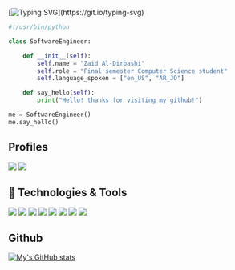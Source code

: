 [![Typing SVG](https://readme-typing-svg.herokuapp.com?font=Ubuntu&size=40&pause=1000&center=true&vCenter=true&width=435&lines=Hello%2C+I'm+Zaid;Coding+.+.+.;Sleeping+.+.+.)](https://git.io/typing-svg)

```python
#!/usr/bin/python

class SoftwareEngineer:

    def __init__(self):
        self.name = "Zaid Al-Dirbashi"
        self.role = "Final semester Computer Science student"
        self.language_spoken = ["en_US", "AR_JO"]

    def say_hello(self):
        print("Hello! thanks for visiting my github!")

me = SoftwareEngineer()
me.say_hello()

```

## Profiles

<a href="https://linkedin.com/in/zaid-al-dirbashi"><img src="https://img.shields.io/badge/Zaid%20Al--Dirbashi-blue?style=flat&logo=Linkedin&logoColor=white"/></a>
<a href="mailto:zaid.aldirbashi@gmail.com"><img src="https://img.shields.io/badge/-zaid.aldirbashi-red?style=flat&logo=Gmail&logoColor=white"/></a>


## 🔧 Technologies & Tools

![](https://img.shields.io/badge/OS-Linux-informational?style=flat&logo=linux&logoColor=white&color=6aa6f8)
![](https://img.shields.io/badge/Editor-VS_Code-informational?style=flat&logo=visual-studio-code&logoColor=white&color=6aa6f8)
![](https://img.shields.io/badge/Code-Python-informational?style=flat&logo=python&logoColor=white&color=6aa6f8)
![](https://img.shields.io/badge/Code-JavaScript-informational?style=flat&logo=javascript&logoColor=white&color=6aa6f8)
![](https://img.shields.io/badge/Code-C-informational?style=flat&logo=C&logoColor=white&color=6aa6f8)
![](https://img.shields.io/badge/Code-Java-informational?style=flat&logo=Java&logoColor=white&color=6aa6f8)
![](https://img.shields.io/badge/Code-HTML-informational?style=flat&logo=HTML&logoColor=white&color=6aa6f8)
![](https://img.shields.io/badge/Code-CSS-informational?style=flat&logo=CSS&logoColor=white&color=6aa6f8)

## Github
[![My's GitHub stats](https://github-readme-stats.vercel.app/api?username=0xzaid&theme=radical)](https://github.com/0xzaid/0xzaid)
